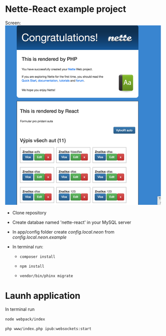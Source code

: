 Nette-React example project
=================


Screen: 
![screen](./screen.png "Screen")


* Clone repository

* Create databae named 'nette-react' in your MySQL server

* In app/config folder create *config.local.neon* from *config.local.neon.example*

* In terminal run:

  * ```composer install```

  * ```npm install```

  * ```vendor/bin/phinx migrate```


# Launh application

In terminal run  

```node webpack/index```

```php www/index.php ipub:websockets:start```